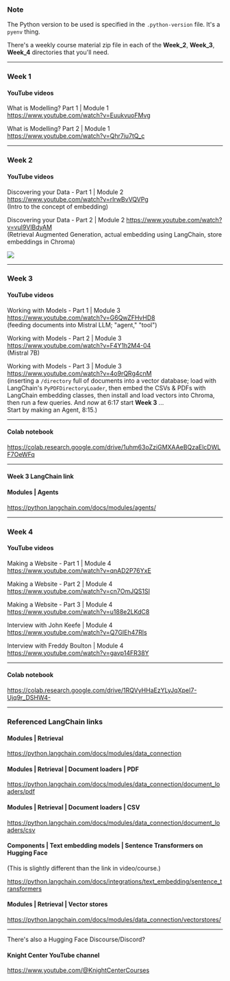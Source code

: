 ### Note
The Python version to be used is specified in the `.python-version` file. It's a `pyenv` thing.

There's a weekly course material zip file in each of the **Week_2**, **Week_3**, **Week_4** directories that you'll need.

----

### Week 1

#### YouTube videos

What is Modelling? Part 1 | Module 1  
https://www.youtube.com/watch?v=EuukvuoFMvg

What is Modelling? Part 2 | Module 1  
https://www.youtube.com/watch?v=Qhr7iu7tQ_c

---

### Week 2

#### YouTube videos

Discovering your Data - Part 1 | Module 2  
https://www.youtube.com/watch?v=rIrwBvVQVPg  
(Intro to the concept of embedding)

Discovering your Data - Part 2 | Module 2
https://www.youtube.com/watch?v=vuI9VlBdyAM  
(Retrieval Augmented Generation, actual embedding using LangChain, store embeddings in Chroma)

![](https://python.langchain.com/assets/images/data_connection-95ff2033a8faa5f3ba41376c0f6dd32a.jpg)

----

### Week 3

#### YouTube videos

Working with Models - Part 1 | Module 3  
https://www.youtube.com/watch?v=G6QwZFHvHD8  
(feeding documents into Mistral LLM; "agent," "tool")

Working with Models - Part 2 | Module 3  
https://www.youtube.com/watch?v=F4Y1h2M4-04  
(Mistral 7B)

Working with Models - Part 3 | Module 3  
https://www.youtube.com/watch?v=4o9rQRg4cnM  
(inserting a `/directory` full of documents into a vector database; load with LangChain's `PyPDFDirectoryLoader`, then embed the CSVs & PDFs with LangChain embedding classes, then install and load vectors into Chroma, then run a few queries. And *now* at 6:17 start **Week 3** ...   
Start by making an Agent, 8:15.)

----

#### Colab notebook
https://colab.research.google.com/drive/1uhm63oZziGMXAAeBQzaElcDWLF7OeWFq

----

#### Week 3 LangChain link

#### Modules | Agents

https://python.langchain.com/docs/modules/agents/

----

### Week 4

#### YouTube videos

Making a Website - Part 1 | Module 4  
https://www.youtube.com/watch?v=qnAD2P76YxE

Making a Website - Part 2 | Module 4  
https://www.youtube.com/watch?v=cn7OmJQS1SI

Making a Website - Part 3 | Module 4  
https://www.youtube.com/watch?v=u188e2LKdC8

Interview with John Keefe | Module 4  
https://www.youtube.com/watch?v=Q7GIEh47Rls

Interview with Freddy Boulton | Module 4  
https://www.youtube.com/watch?v=gavp14FR38Y

----

#### Colab notebook
https://colab.research.google.com/drive/1RQVyHHaEzYLyJqXpeI7-Ujq9r_DSHW4-

----

### Referenced LangChain links

#### Modules | Retrieval

https://python.langchain.com/docs/modules/data_connection

#### Modules | Retrieval | Document loaders | PDF

https://python.langchain.com/docs/modules/data_connection/document_loaders/pdf

#### Modules | Retrieval | Document loaders | CSV

https://python.langchain.com/docs/modules/data_connection/document_loaders/csv

#### Components | Text embedding models | Sentence Transformers on Hugging Face

(This is slightly different than the link in video/course.)

https://python.langchain.com/docs/integrations/text_embedding/sentence_transformers

#### Modules | Retrieval | Vector stores

https://python.langchain.com/docs/modules/data_connection/vectorstores/

----

There's also a Hugging Face Discourse/Discord?

#### Knight Center YouTube channel

https://www.youtube.com/@KnightCenterCourses
